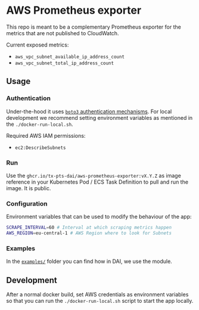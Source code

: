 # AWS Prometheus exporter

This repo is meant to be a complementary Prometheus exporter for the metrics that are not published to CloudWatch.

Current exposed metrics:

- `aws_vpc_subnet_available_ip_address_count`
- `aws_vpc_subnet_total_ip_address_count`

## Usage

### Authentication

Under-the-hood it uses [`boto3` authentication mechanisms](https://boto3.amazonaws.com/v1/documentation/api/latest/guide/credentials.html). For local development we recommend setting environment variables as mentioned in the `./docker-run-local.sh`.

Required AWS IAM permissions:

- `ec2:DescribeSubnets`

### Run

Use the `ghcr.io/tx-pts-dai/aws-prometheus-exporter:vX.Y.Z` as image reference in your Kubernetes Pod / ECS Task Definition to pull and run the image. It is public.

### Configuration

Environment variables that can be used to modify the behaviour of the app:

```bash
SCRAPE_INTERVAL=60 # Interval at which scraping metrics happen
AWS_REGION=eu-central-1 # AWS Region where to look for Subnets
```

### Examples

In the [`examples/`](./examples) folder you can find how in DAI, we use the module.

## Development

After a normal docker build, set AWS credentials as environment variables so that you can run the `./docker-run-local.sh` script to start the app locally.
